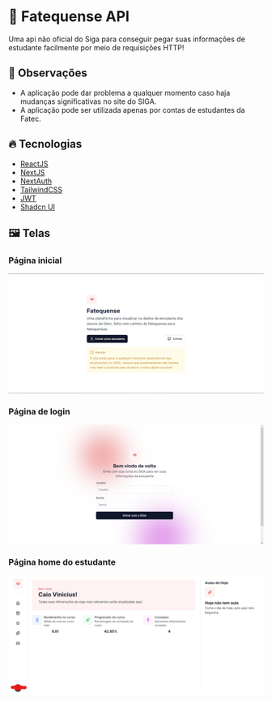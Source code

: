# 🏫 Fatequense API

Uma api não oficial do Siga para conseguir pegar suas informações de estudante facilmente por meio de requisições HTTP!

## 🔎 Observações

- A aplicação pode dar problema a qualquer momento caso haja mudanças significativas no site do SIGA.
- A aplicação pode ser utilizada apenas por contas de estudantes da Fatec.

## 🔥 Tecnologias

- [ReactJS](https://react.dev)
- [NextJS](https://nextjs.org)
- [NextAuth](https://next-auth.js.org)
- [TailwindCSS](https://tailwindcss.com)
- [JWT](https://jwt.io)
- [Shadcn UI](https://ui.shadcn.com/)

## 🖼️ Telas

### Página inicial
![Página inicial](./.github/screenshots/fatequense-initial.png)
### Página de login 
![Página de login](./.github/screenshots/fatequense-login.png)
### Página home do estudante
![Página home do estudante](./.github/screenshots/fatequense-home.png)